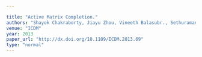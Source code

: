 ```yaml
---

title: "Active Matrix Completion."
authors: "Shayok Chakraborty, Jiayu Zhou, Vineeth Balasubr., Sethuraman Panch., Ian Davidson, and Jieping Ye"
venue: "ICDM"
year: 2013
paper_url: "http://dx.doi.org/10.1109/ICDM.2013.69"
type: "normal"
---
```

